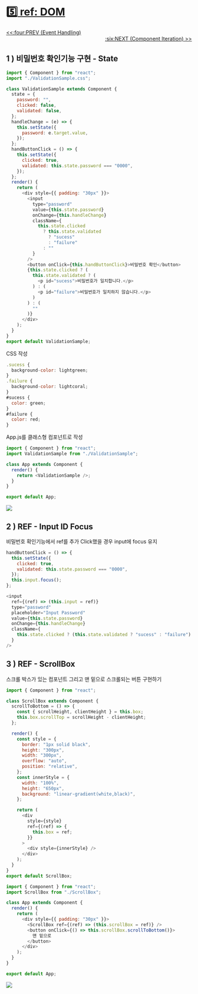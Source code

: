 # :five:[ ref: DOM](https://github.com/yhuj79/Learn_React/blob/master/chap/05_REF.md)

<div align="left"><a href='https://github.com/yhuj79/Learn_React/blob/master/chap/04_Event_Handling.md'><<:four:PREV (Event Handling)</a></div>
<div align="right"><a href='https://github.com/yhuj79/Learn_REACT/blob/master/chap/06_Component_Iteration.md'>:six:NEXT (Component Iteration) >></a></div>

## 1 ) 비밀번호 확인기능 구현 - State

```javascript
import { Component } from "react";
import "./ValidationSample.css";

class ValidationSample extends Component {
  state = {
    password: "",
    clicked: false,
    validated: false,
  };
  handleChange = (e) => {
    this.setState({
      password: e.target.value,
    });
  };
  handButtonClick = () => {
    this.setState({
      clicked: true,
      validated: this.state.password === "0000",
    });
  };
  render() {
    return (
      <div style={{ padding: "30px" }}>
        <input
          type="password"
          value={this.state.password}
          onChange={this.handleChange}
          className={
            this.state.clicked
              ? this.state.validated
                ? "sucess"
                : "failure"
              : ""
          }
        />
        <button onClick={this.handButtonClick}>비밀번호 확인</button>
        {this.state.clicked ? (
          this.state.validated ? (
            <p id="sucess">비밀번호가 일치합니다.</p>
          ) : (
            <p id="failure">비밀번호가 일치하지 않습니다.</p>
          )
        ) : (
          ""
        )}
      </div>
    );
  }
}
export default ValidationSample;
```

CSS 작성

```javascript
.sucess {
  background-color: lightgreen;
}
.failure {
  background-color: lightcoral;
}
#sucess {
  color: green;
}
#failure {
  color: red;
}
```

App.js를 클래스형 컴포넌트로 작성

```javascript
import { Component } from "react";
import ValidationSample from "./ValidationSample";

class App extends Component {
  render() {
    return <ValidationSample />;
  }
}

export default App;
```

<img src=https://raw.githubusercontent.com/yhuj79/Learn_React/main/md_image/05_REF_1.gif>

## 2 ) REF - Input ID Focus

비밀번호 확인기능에서 ref를 추가
Click했을 경우 input에 focus 유지

```javascript
handButtonClick = () => {
  this.setState({
    clicked: true,
    validated: this.state.password === "0000",
  });
  this.input.focus();
};
```

```javascript
<input
  ref={(ref) => (this.input = ref)}
  type="password"
  placeholder="Input Password"
  value={this.state.password}
  onChange={this.handleChange}
  className={
    this.state.clicked ? (this.state.validated ? "sucess" : "failure") : ""
  }
/>
```

## 3 ) REF - ScrollBox

스크롤 박스가 있는 컴포넌트
그리고 맨 밑으로 스크롤되는 버튼 구현하기

```javascript
import { Component } from "react";

class ScrollBox extends Component {
  scrollToBottom = () => {
    const { scrollHeight, clientHeight } = this.box;
    this.box.scrollTop = scrollHeight - clientHeight;
  };

  render() {
    const style = {
      border: "1px solid black",
      height: "300px",
      width: "300px",
      overflow: "auto",
      position: "relative",
    };
    const innerStyle = {
      width: "100%",
      height: "650px",
      background: "linear-gradient(white,black)",
    };

    return (
      <div
        style={style}
        ref={(ref) => {
          this.box = ref;
        }}
      >
        <div style={innerStyle} />
      </div>
    );
  }
}
export default ScrollBox;
```

```javascript
import { Component } from "react";
import ScrollBox from "./ScrollBox";

class App extends Component {
  render() {
    return (
      <div style={{ padding: "30px" }}>
        <ScrollBox ref={(ref) => (this.scrollBox = ref)} />
        <button onClick={() => this.scrollBox.scrollToBottom()}>
          맨 밑으로
        </button>
      </div>
    );
  }
}

export default App;
```

<img src=https://raw.githubusercontent.com/yhuj79/Learn_React/main/md_image/05_REF_2.PNG>
